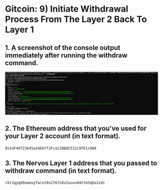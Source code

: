 # Gitcoin: 9) Initiate Withdrawal Process From The Layer 2 Back To Layer 1

## 1. A screenshot of the console output immediately after running the withdraw command.

![](1.png)


## 2. The Ethereum address that you've used for your Layer 2 account (in text format).

```0x1dF49723645a34E6ff2Fca13860C512c9fE1c9A8```


## 3. The Nervos Layer 1 address that you passed to withdraw command (in text format).
```ckt1qyqd9aamuyfwrxt8x2767n8v2uuvu44ntm3q6a2zdc```
